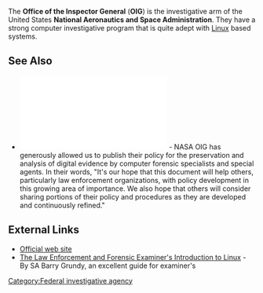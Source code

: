 The **Office of the Inspector General** (**OIG**) is the investigative
arm of the United States **National Aeronautics and Space
Administration**. They have a strong computer investigative program that
is quite adept with [Linux](Linux "wikilink") based systems.

## See Also

- ![Image:1 Policy Approach to Digital Evid Acq &
  Analysis.pdf](1_Policy_Approach_to_Digital_Evid_Acq_&_Analysis.pdf "Image:1 Policy Approach to Digital Evid Acq & Analysis.pdf") -
  NASA OIG has generously allowed us to publish their policy for the
  preservation and analysis of digital evidence by computer forensic
  specialists and special agents. In their words, "It's our hope that
  this document will help others, particularly law enforcement
  organizations, with policy development in this growing area of
  importance. We also hope that others will consider sharing portions of
  their policy and procedures as they are developed and continuously
  refined."

## External Links

- [Official web site](http://oig.nasa.gov/)
- [The Law Enforcement and Forensic Examiner's Introduction to
  Linux](http://www.linuxleo.com/) - By SA Barry Grundy, an excellent
  guide for examiner's

[Category:Federal investigative
agency](Category:Federal_investigative_agency "wikilink")